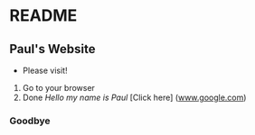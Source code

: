 # README 
## Paul's Website 
* Please visit! 
1. Go to your browser 
2. Done 
_Hello my name is Paul_
[Click here] (www.google.com)
### Goodbye  
